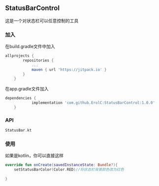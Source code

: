 ## StatusBarControl
这是一个对状态栏可以任意控制的工具

### 加入
在build.gradle文件中加入
```gradle
allprojects {
		repositories {
			...
			maven { url 'https://jitpack.io' }
		}
	}

```
在app.gradle文件加入
```gradle
dependencies {
	        implementation 'com.github.ErolC:StatusBarControl:1.0.0'
	}
```
### API
```kotlin
StatusBar.kt

```


### 使用
如果是kotlin，你可以直接这样
```kotlin
override fun onCreate(savedInstanceState: Bundle?){
    setStatusBarColor(Color.RED)//将状态栏背景颜色改为红色
    
}

```
